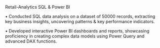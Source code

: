  Retail-Analytics
SQL &amp; Power BI 

•	Conducted SQL data analysis on a dataset of 50000 records, extracting key business insights, uncovering patterns & key performance indicators.

•	Developed interactive Power BI dashboards and reports, showcasing proficiency in creating complex data models using Power Query and advanced DAX functions.

